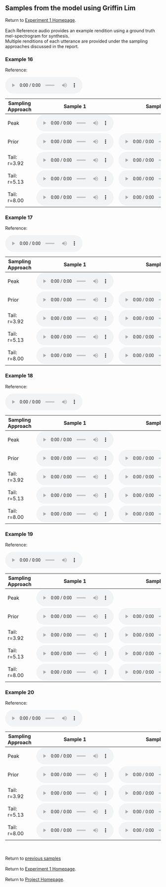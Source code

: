 <!-- exp 1a -->

## Samples from the model using Griffin Lim

Return to [Experiment 1 Homepage](https://ljlj9.github.io/mscproject/experiment_1.html).
<br><br>
Each Reference audio provides an example rendition using a ground truth mel-spectrogram for synthesis.
<br>
Multiple renditions of each utterance are provided under the sampling approaches discussed in the report.

### Example 16

Reference:          
<p><audio src="Experiment1/vae_f0_gl_web_samples/Example16/reference.wav" controls style="width: 250px;"></audio></p>

| Sampling Approach | Sample 1 | Sample 2 | Sample 3 | Sample 4 | Sample 5 |
| --- | --- | --- | --- | --- | --- |
| Peak  | <audio src="Experiment1/vae_f0_gl_web_samples/Example16/peak/sample_1.wav" controls style="width: 250px;"></audio> | | | | |
| Prior | <audio src="Experiment1/vae_f0_gl_web_samples/Example16/prior/sample_1.wav" controls style="width: 250px;"></audio> | <audio src="Experiment1/vae_f0_gl_web_samples/Example16/prior/sample_2.wav" controls style="width: 250px;"></audio> | <audio src="Experiment1/vae_f0_gl_web_samples/Example16/prior/sample_3.wav" controls style="width: 250px;"></audio> | <audio src="Experiment1/vae_f0_gl_web_samples/Example16/prior/sample_4.wav" controls style="width: 250px;"></audio> | <audio src="Experiment1/vae_f0_gl_web_samples/Example16/prior/sample_5.wav" controls style="width: 250px;"></audio> |
| Tail: r=3.92 | <audio src="Experiment1/vae_f0_gl_web_samples/Example16/tail392/sample_1.wav" controls style="width: 250px;"></audio> | <audio src="Experiment1/vae_f0_gl_web_samples/Example16/tail392/sample_2.wav" controls style="width: 250px;"></audio> | <audio src="Experiment1/vae_f0_gl_web_samples/Example16/tail392/sample_3.wav" controls style="width: 250px;"></audio> | <audio src="Experiment1/vae_f0_gl_web_samples/Example16/tail392/sample_4.wav" controls style="width: 250px;"></audio> | <audio src="Experiment1/vae_f0_gl_web_samples/Example16/tail392/sample_5.wav" controls style="width: 250px;"></audio> |
| Tail: r=5.13 | <audio src="Experiment1/vae_f0_gl_web_samples/Example16/tail513/sample_1.wav" controls style="width: 250px;"></audio> | <audio src="Experiment1/vae_f0_gl_web_samples/Example16/tail513/sample_2.wav" controls style="width: 250px;"></audio> | <audio src="Experiment1/vae_f0_gl_web_samples/Example16/tail513/sample_3.wav" controls style="width: 250px;"></audio> | <audio src="Experiment1/vae_f0_gl_web_samples/Example16/tail513/sample_4.wav" controls style="width: 250px;"></audio> | <audio src="Experiment1/vae_f0_gl_web_samples/Example16/tail513/sample_5.wav" controls style="width: 250px;"></audio> |
| Tail: r=8.00 | <audio src="Experiment1/vae_f0_gl_web_samples/Example16/tail8/sample_1.wav" controls style="width: 250px;"></audio> | <audio src="Experiment1/vae_f0_gl_web_samples/Example16/tail8/sample_2.wav" controls style="width: 250px;"></audio> | <audio src="Experiment1/vae_f0_gl_web_samples/Example16/tail8/sample_3.wav" controls style="width: 250px;"></audio> | <audio src="Experiment1/vae_f0_gl_web_samples/Example16/tail8/sample_4.wav" controls style="width: 250px;"></audio> | <audio src="Experiment1/vae_f0_gl_web_samples/Example16/tail8/sample_5.wav" controls style="width: 250px;"></audio> |

### Example 17

Reference:          
<p><audio src="Experiment1/vae_f0_gl_web_samples/Example17/reference.wav" controls style="width: 250px;"></audio></p>

| Sampling Approach | Sample 1 | Sample 2 | Sample 3 | Sample 4 | Sample 5 |
| --- | --- | --- | --- | --- | --- |
| Peak  | <audio src="Experiment1/vae_f0_gl_web_samples/Example17/peak/sample_1.wav" controls style="width: 250px;"></audio> | | | | |
| Prior | <audio src="Experiment1/vae_f0_gl_web_samples/Example17/prior/sample_1.wav" controls style="width: 250px;"></audio> | <audio src="Experiment1/vae_f0_gl_web_samples/Example17/prior/sample_2.wav" controls style="width: 250px;"></audio> | <audio src="Experiment1/vae_f0_gl_web_samples/Example17/prior/sample_3.wav" controls style="width: 250px;"></audio> | <audio src="Experiment1/vae_f0_gl_web_samples/Example17/prior/sample_4.wav" controls style="width: 250px;"></audio> | <audio src="Experiment1/vae_f0_gl_web_samples/Example17/prior/sample_5.wav" controls style="width: 250px;"></audio> |
| Tail: r=3.92 | <audio src="Experiment1/vae_f0_gl_web_samples/Example17/tail392/sample_1.wav" controls style="width: 250px;"></audio> | <audio src="Experiment1/vae_f0_gl_web_samples/Example17/tail392/sample_2.wav" controls style="width: 250px;"></audio> | <audio src="Experiment1/vae_f0_gl_web_samples/Example17/tail392/sample_3.wav" controls style="width: 250px;"></audio> | <audio src="Experiment1/vae_f0_gl_web_samples/Example17/tail392/sample_4.wav" controls style="width: 250px;"></audio> | <audio src="Experiment1/vae_f0_gl_web_samples/Example17/tail392/sample_5.wav" controls style="width: 250px;"></audio> |
| Tail: r=5.13 | <audio src="Experiment1/vae_f0_gl_web_samples/Example17/tail513/sample_1.wav" controls style="width: 250px;"></audio> | <audio src="Experiment1/vae_f0_gl_web_samples/Example17/tail513/sample_2.wav" controls style="width: 250px;"></audio> | <audio src="Experiment1/vae_f0_gl_web_samples/Example17/tail513/sample_3.wav" controls style="width: 250px;"></audio> | <audio src="Experiment1/vae_f0_gl_web_samples/Example17/tail513/sample_4.wav" controls style="width: 250px;"></audio> | <audio src="Experiment1/vae_f0_gl_web_samples/Example17/tail513/sample_5.wav" controls style="width: 250px;"></audio> |
| Tail: r=8.00 | <audio src="Experiment1/vae_f0_gl_web_samples/Example17/tail8/sample_1.wav" controls style="width: 250px;"></audio> | <audio src="Experiment1/vae_f0_gl_web_samples/Example17/tail8/sample_2.wav" controls style="width: 250px;"></audio> | <audio src="Experiment1/vae_f0_gl_web_samples/Example17/tail8/sample_3.wav" controls style="width: 250px;"></audio> | <audio src="Experiment1/vae_f0_gl_web_samples/Example17/tail8/sample_4.wav" controls style="width: 250px;"></audio> | <audio src="Experiment1/vae_f0_gl_web_samples/Example17/tail8/sample_5.wav" controls style="width: 250px;"></audio> |

### Example 18

Reference:          
<p><audio src="Experiment1/vae_f0_gl_web_samples/Example18/reference.wav" controls style="width: 250px;"></audio></p>

| Sampling Approach | Sample 1 | Sample 2 | Sample 3 | Sample 4 | Sample 5 |
| --- | --- | --- | --- | --- | --- |
| Peak  | <audio src="Experiment1/vae_f0_gl_web_samples/Example18/peak/sample_1.wav" controls style="width: 250px;"></audio> | | | | |
| Prior | <audio src="Experiment1/vae_f0_gl_web_samples/Example18/prior/sample_1.wav" controls style="width: 250px;"></audio> | <audio src="Experiment1/vae_f0_gl_web_samples/Example18/prior/sample_2.wav" controls style="width: 250px;"></audio> | <audio src="Experiment1/vae_f0_gl_web_samples/Example18/prior/sample_3.wav" controls style="width: 250px;"></audio> | <audio src="Experiment1/vae_f0_gl_web_samples/Example18/prior/sample_4.wav" controls style="width: 250px;"></audio> | <audio src="Experiment1/vae_f0_gl_web_samples/Example18/prior/sample_5.wav" controls style="width: 250px;"></audio> |
| Tail: r=3.92 | <audio src="Experiment1/vae_f0_gl_web_samples/Example18/tail392/sample_1.wav" controls style="width: 250px;"></audio> | <audio src="Experiment1/vae_f0_gl_web_samples/Example18/tail392/sample_2.wav" controls style="width: 250px;"></audio> | <audio src="Experiment1/vae_f0_gl_web_samples/Example18/tail392/sample_3.wav" controls style="width: 250px;"></audio> | <audio src="Experiment1/vae_f0_gl_web_samples/Example18/tail392/sample_4.wav" controls style="width: 250px;"></audio> | <audio src="Experiment1/vae_f0_gl_web_samples/Example18/tail392/sample_5.wav" controls style="width: 250px;"></audio> |
| Tail: r=5.13 | <audio src="Experiment1/vae_f0_gl_web_samples/Example18/tail513/sample_1.wav" controls style="width: 250px;"></audio> | <audio src="Experiment1/vae_f0_gl_web_samples/Example18/tail513/sample_2.wav" controls style="width: 250px;"></audio> | <audio src="Experiment1/vae_f0_gl_web_samples/Example18/tail513/sample_3.wav" controls style="width: 250px;"></audio> | <audio src="Experiment1/vae_f0_gl_web_samples/Example18/tail513/sample_4.wav" controls style="width: 250px;"></audio> | <audio src="Experiment1/vae_f0_gl_web_samples/Example18/tail513/sample_5.wav" controls style="width: 250px;"></audio> |
| Tail: r=8.00 | <audio src="Experiment1/vae_f0_gl_web_samples/Example18/tail8/sample_1.wav" controls style="width: 250px;"></audio> | <audio src="Experiment1/vae_f0_gl_web_samples/Example18/tail8/sample_2.wav" controls style="width: 250px;"></audio> | <audio src="Experiment1/vae_f0_gl_web_samples/Example18/tail8/sample_3.wav" controls style="width: 250px;"></audio> | <audio src="Experiment1/vae_f0_gl_web_samples/Example18/tail8/sample_4.wav" controls style="width: 250px;"></audio> | <audio src="Experiment1/vae_f0_gl_web_samples/Example18/tail8/sample_5.wav" controls style="width: 250px;"></audio> |

### Example 19

Reference:          
<p><audio src="Experiment1/vae_f0_gl_web_samples/Example19/reference.wav" controls style="width: 250px;"></audio></p>

| Sampling Approach | Sample 1 | Sample 2 | Sample 3 | Sample 4 | Sample 5 |
| --- | --- | --- | --- | --- | --- |
| Peak  | <audio src="Experiment1/vae_f0_gl_web_samples/Example19/peak/sample_1.wav" controls style="width: 250px;"></audio> | | | | |
| Prior | <audio src="Experiment1/vae_f0_gl_web_samples/Example19/prior/sample_1.wav" controls style="width: 250px;"></audio> | <audio src="Experiment1/vae_f0_gl_web_samples/Example19/prior/sample_2.wav" controls style="width: 250px;"></audio> | <audio src="Experiment1/vae_f0_gl_web_samples/Example19/prior/sample_3.wav" controls style="width: 250px;"></audio> | <audio src="Experiment1/vae_f0_gl_web_samples/Example19/prior/sample_4.wav" controls style="width: 250px;"></audio> | <audio src="Experiment1/vae_f0_gl_web_samples/Example19/prior/sample_5.wav" controls style="width: 250px;"></audio> |
| Tail: r=3.92 | <audio src="Experiment1/vae_f0_gl_web_samples/Example19/tail392/sample_1.wav" controls style="width: 250px;"></audio> | <audio src="Experiment1/vae_f0_gl_web_samples/Example19/tail392/sample_2.wav" controls style="width: 250px;"></audio> | <audio src="Experiment1/vae_f0_gl_web_samples/Example19/tail392/sample_3.wav" controls style="width: 250px;"></audio> | <audio src="Experiment1/vae_f0_gl_web_samples/Example19/tail392/sample_4.wav" controls style="width: 250px;"></audio> | <audio src="Experiment1/vae_f0_gl_web_samples/Example19/tail392/sample_5.wav" controls style="width: 250px;"></audio> |
| Tail: r=5.13 | <audio src="Experiment1/vae_f0_gl_web_samples/Example19/tail513/sample_1.wav" controls style="width: 250px;"></audio> | <audio src="Experiment1/vae_f0_gl_web_samples/Example19/tail513/sample_2.wav" controls style="width: 250px;"></audio> | <audio src="Experiment1/vae_f0_gl_web_samples/Example19/tail513/sample_3.wav" controls style="width: 250px;"></audio> | <audio src="Experiment1/vae_f0_gl_web_samples/Example19/tail513/sample_4.wav" controls style="width: 250px;"></audio> | <audio src="Experiment1/vae_f0_gl_web_samples/Example19/tail513/sample_5.wav" controls style="width: 250px;"></audio> |
| Tail: r=8.00 | <audio src="Experiment1/vae_f0_gl_web_samples/Example19/tail8/sample_1.wav" controls style="width: 250px;"></audio> | <audio src="Experiment1/vae_f0_gl_web_samples/Example19/tail8/sample_2.wav" controls style="width: 250px;"></audio> | <audio src="Experiment1/vae_f0_gl_web_samples/Example19/tail8/sample_3.wav" controls style="width: 250px;"></audio> | <audio src="Experiment1/vae_f0_gl_web_samples/Example19/tail8/sample_4.wav" controls style="width: 250px;"></audio> | <audio src="Experiment1/vae_f0_gl_web_samples/Example19/tail8/sample_5.wav" controls style="width: 250px;"></audio> |

### Example 20

Reference:          
<p><audio src="Experiment1/vae_f0_gl_web_samples/Example20/reference.wav" controls style="width: 250px;"></audio></p>

| Sampling Approach | Sample 1 | Sample 2 | Sample 3 | Sample 4 | Sample 5 |
| --- | --- | --- | --- | --- | --- |
| Peak  | <audio src="Experiment1/vae_f0_gl_web_samples/Example20/peak/sample_1.wav" controls style="width: 250px;"></audio> | | | | |
| Prior | <audio src="Experiment1/vae_f0_gl_web_samples/Example20/prior/sample_1.wav" controls style="width: 250px;"></audio> | <audio src="Experiment1/vae_f0_gl_web_samples/Example20/prior/sample_2.wav" controls style="width: 250px;"></audio> | <audio src="Experiment1/vae_f0_gl_web_samples/Example20/prior/sample_3.wav" controls style="width: 250px;"></audio> | <audio src="Experiment1/vae_f0_gl_web_samples/Example20/prior/sample_4.wav" controls style="width: 250px;"></audio> | <audio src="Experiment1/vae_f0_gl_web_samples/Example20/prior/sample_5.wav" controls style="width: 250px;"></audio> |
| Tail: r=3.92 | <audio src="Experiment1/vae_f0_gl_web_samples/Example20/tail392/sample_1.wav" controls style="width: 250px;"></audio> | <audio src="Experiment1/vae_f0_gl_web_samples/Example20/tail392/sample_2.wav" controls style="width: 250px;"></audio> | <audio src="Experiment1/vae_f0_gl_web_samples/Example20/tail392/sample_3.wav" controls style="width: 250px;"></audio> | <audio src="Experiment1/vae_f0_gl_web_samples/Example20/tail392/sample_4.wav" controls style="width: 250px;"></audio> | <audio src="Experiment1/vae_f0_gl_web_samples/Example20/tail392/sample_5.wav" controls style="width: 250px;"></audio> |
| Tail: r=5.13 | <audio src="Experiment1/vae_f0_gl_web_samples/Example20/tail513/sample_1.wav" controls style="width: 250px;"></audio> | <audio src="Experiment1/vae_f0_gl_web_samples/Example20/tail513/sample_2.wav" controls style="width: 250px;"></audio> | <audio src="Experiment1/vae_f0_gl_web_samples/Example20/tail513/sample_3.wav" controls style="width: 250px;"></audio> | <audio src="Experiment1/vae_f0_gl_web_samples/Example20/tail513/sample_4.wav" controls style="width: 250px;"></audio> | <audio src="Experiment1/vae_f0_gl_web_samples/Example20/tail513/sample_5.wav" controls style="width: 250px;"></audio> |
| Tail: r=8.00 | <audio src="Experiment1/vae_f0_gl_web_samples/Example20/tail8/sample_1.wav" controls style="width: 250px;"></audio> | <audio src="Experiment1/vae_f0_gl_web_samples/Example20/tail8/sample_2.wav" controls style="width: 250px;"></audio> | <audio src="Experiment1/vae_f0_gl_web_samples/Example20/tail8/sample_3.wav" controls style="width: 250px;"></audio> | <audio src="Experiment1/vae_f0_gl_web_samples/Example20/tail8/sample_4.wav" controls style="width: 250px;"></audio> | <audio src="Experiment1/vae_f0_gl_web_samples/Example20/tail8/sample_5.wav" controls style="width: 250px;"></audio> |

<br><br>
Return to [previous samples](https://ljlj9.github.io/mscproject/experiment_1a_iii.html)
<br><br>
Return to [Experiment 1 Homepage](https://ljlj9.github.io/mscproject/experiment_1.html).
<br><br>
Return to [Project Homepage](https://ljlj9.github.io/mscproject/index.html).

